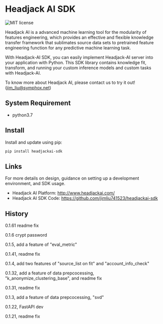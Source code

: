 # Headjack AI SDK

![MIT license](https://img.shields.io/badge/License-MIT-blue.svg)

Headjack AI is a advanced machine learning tool for the modularity of features engineering, which provides an effective and flexible knowledge transfer framework that sublimates source data sets to pretrained feature engineering function for any predictive machine learning task.

With Headjack-AI SDK, you can easily implement Headjack-AI server into your application with Python. This SDK library contains knowledge fit, transform, and running your custom inference models and custom tasks with Headjack-AI.

To know more about Headjack AI, please contact us to try it out!(jim_liu@symphox.net)

## System Requirement
* python3.7


## Install
Install and update using pip:
```bash
pip install headjackai-sdk
```

## Links
For more details on design, guidance on setting up a development environment, and SDK usage.

* Headjack AI Platform: <http://www.headjackai.com/>
* Headjack AI SDK Code: <https://github.com/jimliu741523/headjackai-sdk>


## History

0.1.61 readme fix

0.1.6 crypt password 

0.1.5, add a feature of "eval_metric"

0.1.41, readme fix

0.1.4, add two features of "source_list on fit" and "account_info_check"

0.1.32, add a feature of data prepcocessing, "k_anonymize_clustering_base", and readme fix

0.1.31, readme fix

0.1.3, add a feature of data prepcocessing, "svd"

0.1.22, FastAPI dev

0.1.21, readme fix

